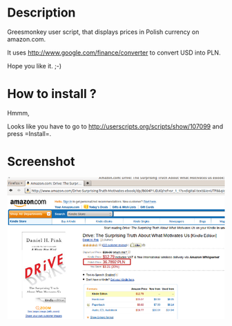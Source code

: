 Description
======
Greesmonkey user script, that displays prices in Polish currency on amazon.com.

It uses http://www.google.com/finance/converter to convert USD into PLN.

Hope you like it. ;-)



How to install ?
=========
Hmmm,

Looks like you have to go to http://userscripts.org/scripts/show/107099
and press =Install=.



Screenshot
======
<img src="https://github.com/iczechowski/amazon-polish-price/raw/master/amazon-pln-price.png">

